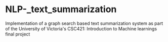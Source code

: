 # NLP-_text_summarization
Implementation of a graph search based text summarization system as part of the University of Victoria's CSC421: Introduction to Machine learnings final project
